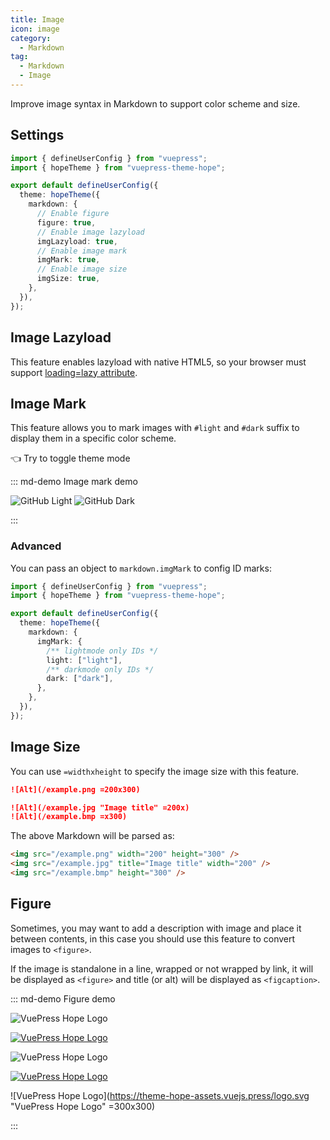 ```yaml
---
title: Image
icon: image
category:
  - Markdown
tag:
  - Markdown
  - Image
---
```


Improve image syntax in Markdown to support color scheme and size.

<!-- more -->

## Settings

```ts {8,10,12,14} title=".vuepress/config.ts"
import { defineUserConfig } from "vuepress";
import { hopeTheme } from "vuepress-theme-hope";

export default defineUserConfig({
  theme: hopeTheme({
    markdown: {
      // Enable figure
      figure: true,
      // Enable image lazyload
      imgLazyload: true,
      // Enable image mark
      imgMark: true,
      // Enable image size
      imgSize: true,
    },
  }),
});
```

## Image Lazyload

This feature enables lazyload with native HTML5, so your browser must support [loading=lazy attribute](https://caniuse.com/loading-lazy-attr).

## Image Mark

This feature allows you to mark images with `#light` and `#dark` suffix to display them in a specific color scheme.

<ColorModeSwitch /> 👈 Try to toggle theme mode

::: md-demo Image mark demo

![GitHub Light](/assets/image/github-light.svg#dark)
![GitHub Dark](/assets/image/github-dark.svg#light)

:::

### Advanced

You can pass an object to `markdown.imgMark` to config ID marks:

```ts {9,11} title=".vuepress/config.ts"
import { defineUserConfig } from "vuepress";
import { hopeTheme } from "vuepress-theme-hope";

export default defineUserConfig({
  theme: hopeTheme({
    markdown: {
      imgMark: {
        /** lightmode only IDs */
        light: ["light"],
        /** darkmode only IDs */
        dark: ["dark"],
      },
    },
  }),
});
```

## Image Size

You can use `=widthxheight` to specify the image size with this feature.

```md
![Alt](/example.png =200x300)

![Alt](/example.jpg "Image title" =200x)
![Alt](/example.bmp =x300)
```

The above Markdown will be parsed as:

```html
<img src="/example.png" width="200" height="300" />
<img src="/example.jpg" title="Image title" width="200" />
<img src="/example.bmp" height="300" />
```

## Figure

Sometimes, you may want to add a description with image and place it between contents, in this case you should use this feature to convert images to `<figure>`.

If the image is standalone in a line, wrapped or not wrapped by link, it will be displayed as `<figure>` and title (or alt) will be displayed as `<figcaption>`.

<!-- markdownlint-disable MD034 -->

::: md-demo Figure demo

![VuePress Hope Logo](/favicon.ico)

[![VuePress Hope Logo](/favicon.ico)](https://theme-hope.vuejs.press/)

![VuePress Hope Logo](/favicon.ico "VuePress Hope Logo")

[![VuePress Hope Logo](/favicon.ico "VuePress Hope Logo")](https://theme-hope.vuejs.press/)

![VuePress Hope Logo](https://theme-hope-assets.vuejs.press/logo.svg "VuePress Hope Logo" =300x300)

:::

<!-- markdownlint-enable MD034 -->

<script setup lang="ts">
import ColorModeSwitch from "@theme-hope/modules/outlook/components/ColorModeSwitch";
</script>
